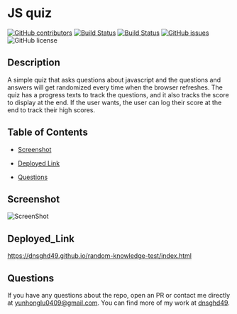 # JS quiz
  [![GitHub contributors](https://img.shields.io/github/contributors/dnsghd49/random-knowledge-test.svg)](https://GitHub.com/dnsghd49/random-knowledge-test/graphs/contributors/)
  [![Build Status](https://img.shields.io/github/forks/dnsghd49/random-knowledge-test.svg)](https://github.com/dnsghd49/random-knowledge-test/network/)
  [![Build Status](https://img.shields.io/github/stars/dnsghd49/random-knowledge-test.svg)](https://github.com/dnsghd49/random-knowledge-test/)
  [![GitHub issues](https://img.shields.io/github/issues/dnsghd49/random-knowledge-test.svg)](https://GitHub.com/dnsghd49/random-knowledge-test/issues/)
  ![GitHub license](https://img.shields.io/badge/license-MIT-blue.svg)


## Description
A simple quiz that asks questions about javascript and the questions and answers will get randomized every time when the browser refreshes. The quiz has a progress texts to track the questions, and it also tracks the score to display at the end. If the user wants, the user can log their score at the end to track their high scores.

## Table of Contents 

* [Screenshot](#screenshot)

* [Deployed Link](#Deployed_Link)

* [Questions](#questions)


## Screenshot

![ScreenShot](https://raw.github.com/dnsghd49/random-knowledge-test/blob/main/assets/img/screenshot.png)

## Deployed_Link

https://dnsghd49.github.io/random-knowledge-test/index.html

## Questions

If you have any questions about the repo, open an PR or contact me directly at yunhonglu0409@gmail.com. You can find more of my work at [dnsghd49](https://github.com/dnsghd49/).
